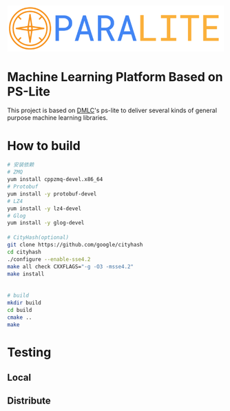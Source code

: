 ![paralite](docs/logo.png)

# Machine Learning Platform Based on PS-Lite

This project is based on [DMLC](http://github.com/dmlc/)'s ps-lite to deliver several kinds of general purpose machine learning libraries.

# How to build
```sh
# 安装依赖
# ZMQ
yum install cppzmq-devel.x86_64
# Protobuf
yum install -y protobuf-devel
# LZ4
yum install -y lz4-devel
# Glog
yum install -y glog-devel

# CityHash(optional)
git clone https://github.com/google/cityhash
cd cityhash
./configure --enable-sse4.2
make all check CXXFLAGS="-g -O3 -msse4.2"
make install


# build
mkdir build
cd build
cmake ..
make
```
# Testing

## Local

## Distribute

